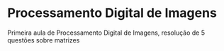# Processamento Digital de Imagens

Primeira aula de Processamento Digital de Imagens, resolução de 5 questões sobre matrizes

